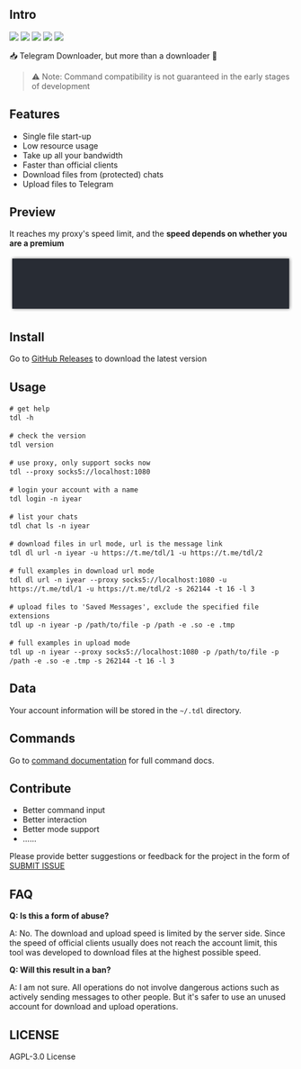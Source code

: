 ## Intro

![](https://img.shields.io/github/go-mod/go-version/iyear/tdl?style=flat-square)
![](https://img.shields.io/github/license/iyear/tdl?style=flat-square)
![](https://img.shields.io/github/workflow/status/iyear/tdl/master%20builder?style=flat-square)
![](https://img.shields.io/github/v/release/iyear/tdl?color=red&style=flat-square)
![](https://img.shields.io/github/last-commit/iyear/tdl?style=flat-square)

📥 Telegram Downloader, but more than a downloader 🚀

> ⚠ Note: Command compatibility is not guaranteed in the early stages of development

## Features

- Single file start-up
- Low resource usage
- Take up all your bandwidth
- Faster than official clients
- Download files from (protected) chats
- Upload files to Telegram

## Preview

It reaches my proxy's speed limit, and the **speed depends on whether you are a premium**

![](img/preview.gif)

## Install

Go to [GitHub Releases](https://github.com/iyear/tdl/releases) to download the latest version

## Usage

```shell
# get help
tdl -h

# check the version
tdl version

# use proxy, only support socks now
tdl --proxy socks5://localhost:1080

# login your account with a name
tdl login -n iyear

# list your chats
tdl chat ls -n iyear

# download files in url mode, url is the message link
tdl dl url -n iyear -u https://t.me/tdl/1 -u https://t.me/tdl/2

# full examples in download url mode
tdl dl url -n iyear --proxy socks5://localhost:1080 -u https://t.me/tdl/1 -u https://t.me/tdl/2 -s 262144 -t 16 -l 3

# upload files to 'Saved Messages', exclude the specified file extensions
tdl up -n iyear -p /path/to/file -p /path -e .so -e .tmp

# full examples in upload mode
tdl up -n iyear --proxy socks5://localhost:1080 -p /path/to/file -p /path -e .so -e .tmp -s 262144 -t 16 -l 3
```

## Data

Your account information will be stored in the `~/.tdl` directory.

## Commands

Go to [command documentation](docs/command/tdl.md) for full command docs.

## Contribute

- Better command input
- Better interaction
- Better mode support
- ......

Please provide better suggestions or feedback for the project in the form of [SUBMIT ISSUE](https://github.com/iyear/tdl/issues/new)

## FAQ
**Q: Is this a form of abuse?**

A: No. The download and upload speed is limited by the server side. Since the speed of official clients usually does not reach the account limit, this tool was developed to download files at the highest possible speed.

**Q: Will this result in a ban?**

A: I am not sure. All operations do not involve dangerous actions such as actively sending messages to other people. But it's safer to use an unused account for download and upload operations.

## LICENSE

AGPL-3.0 License
